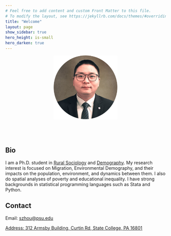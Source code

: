 ```yaml
---
# Feel free to add content and custom Front Matter to this file.
# To modify the layout, see https://jekyllrb.com/docs/themes/#overriding-theme-defaults
title: "Welcome"
layout: page
show_sidebar: true
hero_height: is-small
hero_darken: true
---
```


<!-- This is some comments on how to write markdown file -->
<!-- <br/>: break line and insert a new blink line -->
<!-- insert pic without align: <img src="images/favicon.png" width="200"> -->
<!-- insert pic with align: <div align = "center"><img src = "images/favicon.png" width = "200"/></div> -->

<div align = "center"><img src = "images/favicon.png" width = "200"/></div>

<br/>

<div align = "center">
  <a href="mailto:sxz217@psu.edu"><i class="fas fa-envelope big-icon" style="font-size:30px"></i></a>
    &ensp;
  <a href="https://twitter.com/ShuaiZhou312" target="_blank" rel="noopener"><i class="fab fa-twitter big-icon" style="font-size:30px"></i></a>
    &ensp;
  <a href="https://scholar.google.co.uk/citations?hl=en&amp;user=1XVm2t0AAAAJ" target="_blank" rel="noopener"><i class="ai ai-google-scholar" style="font-size:30px"></i></a>
    &ensp;
  <a href="https://github.com/shuai-zhou" target="_blank" rel="noopener"><i class="fab fa-github big-icon" style="font-size:30px"></i></a>
    &ensp;
  <a href="/downloads/cv.pdf" target="_blank" rel="noopener"><i class="ai ai-cv" style="font-size:30px"></i></a>
</div>

## Bio

I am a Ph.D. student in [Rural Sociology](https://aese.psu.edu/directory/sxz217) and [Demography](https://pop.psu.edu/people/szhou). My research interest is focused on Migration, Environmental Demography, and their impacts on the population, environment, and dynamics between them. I also do spatial analyses of poverty and educational inequality. I have strong backgrounds in statistical programming languages such as Stata and Python.

## Contact

Email: <u>szhou@psu.edu<u>

Address: <u>312 Armsby Building, Curtin Rd, State College, PA 16801<u>









